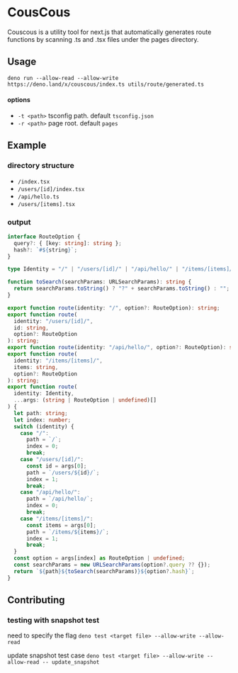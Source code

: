 # CousCous

Couscous is a utility tool for next.js that automatically generates route functions by scanning .ts and .tsx files under the pages directory.

## Usage

`deno run --allow-read --allow-write https://deno.land/x/couscous/index.ts utils/route/generated.ts`

#### options

- `-t <path>` tsconfig path. default `tsconfig.json`
- `-r <path>` page root. default `pages`

## Example

### directory structure

- `/index.tsx`
- `/users/[id]/index.tsx`
- `/api/hello.ts`
- `/users/[items].tsx`

### output

```typescript:generated.ts
interface RouteOption {
  query?: { [key: string]: string };
  hash?: `#${string}`;
}

type Identity = "/" | "/users/[id]/" | "/api/hello/" | "/items/[items]/";

function toSearch(searchParams: URLSearchParams): string {
  return searchParams.toString() ? "?" + searchParams.toString() : "";
}

export function route(identity: "/", option?: RouteOption): string;
export function route(
  identity: "/users/[id]/",
  id: string,
  option?: RouteOption
): string;
export function route(identity: "/api/hello/", option?: RouteOption): string;
export function route(
  identity: "/items/[items]/",
  items: string,
  option?: RouteOption
): string;
export function route(
  identity: Identity,
  ...args: (string | RouteOption | undefined)[]
) {
  let path: string;
  let index: number;
  switch (identity) {
    case "/":
      path = `/`;
      index = 0;
      break;
    case "/users/[id]/":
      const id = args[0];
      path = `/users/${id}/`;
      index = 1;
      break;
    case "/api/hello/":
      path = `/api/hello/`;
      index = 0;
      break;
    case "/items/[items]/":
      const items = args[0];
      path = `/items/${items}/`;
      index = 1;
      break;
  }
  const option = args[index] as RouteOption | undefined;
  const searchParams = new URLSearchParams(option?.query ?? {});
  return `${path}${toSearch(searchParams)}${option?.hash}`;
}

```

## Contributing

### testing with snapshot test

need to specify the flag
`deno test <target file> --allow-write --allow-read`

update snapshot test case
`deno test <target file> --allow-write --allow-read -- update_snapshot`
